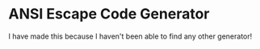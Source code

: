 # ANSI Escape Code Generator

I have made this because I haven't been able to find any other generator!
